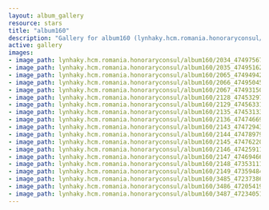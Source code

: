 ```yaml
---
layout: album_gallery
resource: stars
title: "album160"
description: "Gallery for album160 (lynhaky.hcm.romania.honoraryconsul/album160)"
active: gallery
images:
- image_path: lynhaky.hcm.romania.honoraryconsul/album160/2034_474975673_1153700109447281_2225451942176043263_n.jpg
- image_path: lynhaky.hcm.romania.honoraryconsul/album160/2035_474951624_1153700036113955_2510347568803224848_n.jpg
- image_path: lynhaky.hcm.romania.honoraryconsul/album160/2065_474949423_1153688709448421_7786415491216705603_n.jpg
- image_path: lynhaky.hcm.romania.honoraryconsul/album160/2066_474950452_1153688749448417_6489217301287685719_n.jpg
- image_path: lynhaky.hcm.romania.honoraryconsul/album160/2067_474931508_1153688492781776_5547164693762219620_n.jpg
- image_path: lynhaky.hcm.romania.honoraryconsul/album160/2128_474532973_1151845079632784_3057923874131034814_n.jpg
- image_path: lynhaky.hcm.romania.honoraryconsul/album160/2129_474563314_1151845156299443_7658370568823562356_n.jpg
- image_path: lynhaky.hcm.romania.honoraryconsul/album160/2135_474531337_1151718866312072_6297730914381269784_n.jpg
- image_path: lynhaky.hcm.romania.honoraryconsul/album160/2136_474746690_1151718849645407_8458606808393713183_n.jpg
- image_path: lynhaky.hcm.romania.honoraryconsul/album160/2143_474729433_1151716362978989_6504031153116720111_n.jpg
- image_path: lynhaky.hcm.romania.honoraryconsul/album160/2144_474789793_1151716346312324_309866681026812722_n.jpg
- image_path: lynhaky.hcm.romania.honoraryconsul/album160/2145_474762204_1151716399645652_7529062358090575135_n.jpg
- image_path: lynhaky.hcm.romania.honoraryconsul/album160/2146_474259117_1151716322978993_7830342763759374062_n.jpg
- image_path: lynhaky.hcm.romania.honoraryconsul/album160/2147_474694666_1151716042979021_7700470221681086844_n.jpg
- image_path: lynhaky.hcm.romania.honoraryconsul/album160/2148_473531114_1151716029645689_1117563585212431759_n.jpg
- image_path: lynhaky.hcm.romania.honoraryconsul/album160/2149_473594847_1151716166312342_3249187041467872243_n.jpg
- image_path: lynhaky.hcm.romania.honoraryconsul/album160/3485_472373867_1139943960822896_8258542727298236565_n.jpg
- image_path: lynhaky.hcm.romania.honoraryconsul/album160/3486_472054192_1139943940822898_2763445447477957301_n.jpg
- image_path: lynhaky.hcm.romania.honoraryconsul/album160/3487_472340519_1139944060822886_5158290986757505413_n.jpg
---
```

